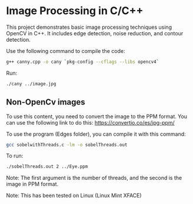 # Image Processing in C/C++

This project demonstrates basic image processing techniques using OpenCV in C++. It includes edge detection, noise reduction, and contour detection.

Use the following command to compile the code:

```bash
g++ canny.cpp -o cany `pkg-config --cflags --libs opencv4`
```
Run:

```bash
./cany ../image.jpg
```

## Non-OpenCv images

To use this content, you need to convert the image to the PPM format. You can use the following link to do this: https://convertio.co/es/jpg-ppm/

To use the program (Edges folder), you can compile it with this command:

```bash
gcc sobelwithThreads.c -lm -o sobelThreads.out
```

To run:

```bash
./sobelThreads.out 2 ../Eye.ppm
```
Note: The first argument is the number of threads, and the second is the image in PPM format.

Note: This has been tested on Linux (Linux Mint XFACE)
